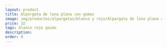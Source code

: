 ```yaml
---
layout: product
title: Alpargata de lona plana con gomas
image: img/productos/alpargatas/blanco y rojo/Alpargata de lona plana con gomas=32=blanco rojo gaimo.webp
price: 32
tags: blanco rojo gaimo
description: 
order: 0
---
```

